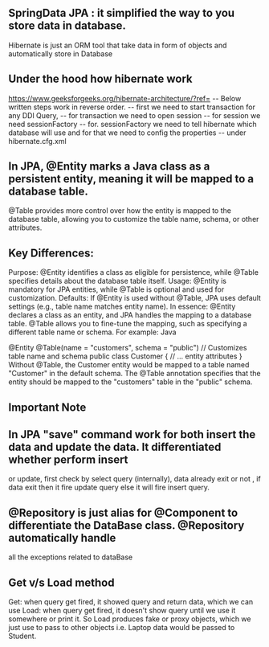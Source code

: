 ## SpringData JPA : it simplified the way to you store data in database.
Hibernate is just an ORM tool that take data in form of objects and automatically store in Database

## Under the hood how hibernate work 

https://www.geeksforgeeks.org/hibernate-architecture/?ref=
-- Below written steps work in reverse order.
-- first we need to start transaction for any DDl Query, 
-- for transaction we need to open session
-- for session we need sessionFactory
-- for. sessionFactory we need to tell hibernate which database will use and for that we need to config the properties
-- under hibernate.cfg.xml

## In JPA, @Entity marks a Java class as a persistent entity, meaning it will be mapped to a database table.
@Table provides more control over how the entity is mapped to the database table, allowing you to customize the 
table name, schema, or other attributes.

## Key Differences:
Purpose:
@Entity identifies a class as eligible for persistence, while @Table specifies details about the database table itself.
Usage:
@Entity is mandatory for JPA entities, while @Table is optional and used for customization.
Defaults:
If @Entity is used without @Table, JPA uses default settings (e.g., table name matches entity name).
In essence:
@Entity declares a class as an entity, and JPA handles the mapping to a database table.
@Table allows you to fine-tune the mapping, such as specifying a different table name or schema.
For example:
Java

@Entity
@Table(name = "customers", schema = "public") // Customizes table name and schema
public class Customer {
// ... entity attributes
}
Without @Table, the Customer entity would be mapped to a table named "Customer" in the default schema. The @Table 
annotation specifies that the entity should be mapped to the "customers" table in the "public" schema. 

## Important Note
## In JPA "save" command work for both insert the data and update the data. It differentiated whether perform insert
   or update, first check by select query (internally), data already exit or not , if data exit then it fire update 
   query else it will fire insert query.
   
## @Repository is just alias for @Component to differentiate the DataBase class. @Repository automatically handle 
   all the exceptions related to dataBase
   
## Get v/s Load method
Get: when query get fired, it showed query and return data, which we can use
Load: when query get fired, it doesn't show query until we use it somewhere or print it. So Load produces fake or 
proxy objects, which we just use to pass to other objects i.e. Laptop data would be passed to Student.